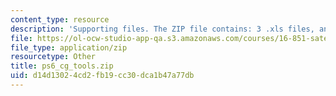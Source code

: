 ```yaml
---
content_type: resource
description: 'Supporting files. The ZIP file contains: 3 .xls files, and 19 .m files.'
file: https://ol-ocw-studio-app-qa.s3.amazonaws.com/courses/16-851-satellite-engineering-fall-2003/d14d13024cd2fb19cc30dca1b47a77db_ps6_cg_tools.zip
file_type: application/zip
resourcetype: Other
title: ps6_cg_tools.zip
uid: d14d1302-4cd2-fb19-cc30-dca1b47a77db
---
```

